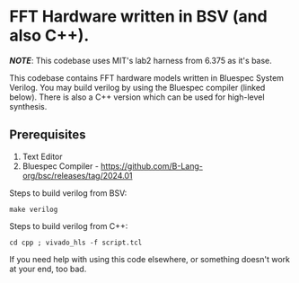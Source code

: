 # FFT Hardware written in BSV (and also C++).

**_NOTE_**: This codebase uses MIT's lab2 harness from 6.375 as it's base.

This codebase contains FFT hardware models written in Bluespec System Verilog. You may build verilog by using the Bluespec compiler (linked below). There is also a C++ version which can be used for high-level synthesis.

## Prerequisites
1. Text Editor
2. Bluespec Compiler - https://github.com/B-Lang-org/bsc/releases/tag/2024.01

Steps to build verilog from BSV:

```shell
make verilog
```

Steps to build verilog from C++:

```shell
cd cpp ; vivado_hls -f script.tcl
```

If you need help with using this code elsewhere, or something doesn't work at your end, too bad.